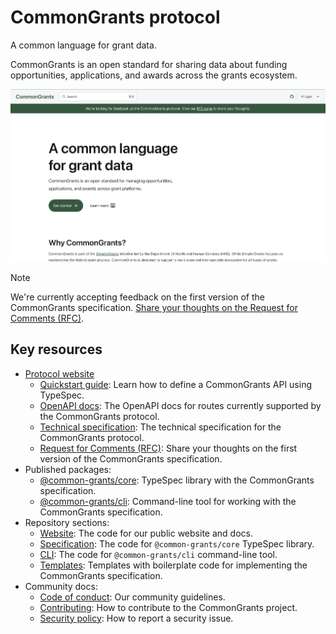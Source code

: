 # CommonGrants protocol

A common language for grant data.

CommonGrants is an open standard for sharing data about funding opportunities, applications, and awards across the grants ecosystem.

[![Screenshot of CommonGrants website](./static/website.png)](https://commongrants.org)

> [!NOTE]
> We're currently accepting feedback on the first version of the CommonGrants specification. [Share your thoughts on the Request for Comments (RFC)](https://commongrants.org/governance/rfc).

## Key resources

- [Protocol website](https://commongrants.org)
  - [Quickstart guide](https://commongrants.org/getting-started): Learn how to define a CommonGrants API using TypeSpec.
  - [OpenAPI docs](https://commongrants.org/protocol/api-docs): The OpenAPI docs for routes currently supported by the CommonGrants protocol.
  - [Technical specification](https://commongrants.org/protocol/specification): The technical specification for the CommonGrants protocol.
  - [Request for Comments (RFC)](https://commongrants.org/governance/rfc): Share your thoughts on the first version of the CommonGrants specification.
- Published packages:
  - [@common-grants/core](https://www.npmjs.com/package/@common-grants/core): TypeSpec library with the CommonGrants specification.
  - [@common-grants/cli](https://www.npmjs.com/package/@common-grants/cli): Command-line tool for working with the CommonGrants specification.  
- Repository sections:
  - [Website](website): The code for our public website and docs.
  - [Specification](specs): The code for `@common-grants/core` TypeSpec library.
  - [CLI](lib/cli): The code for `@common-grants/cli` command-line tool.
  - [Templates](templates): Templates with boilerplate code for implementing the CommonGrants specification.
- Community docs:
  - [Code of conduct](CODE_OF_CONDUCT.md): Our community guidelines.
  - [Contributing](CONTRIBUTING.md): How to contribute to the CommonGrants project.
  - [Security policy](SECURITY.md): How to report a security issue.
